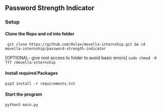 ## Password Strength Indicator

### Setup

#### Clone the Repo and cd into folder
``` git clone https://github.com/0xlax/movella-internship.git && cd movella-internship/password-strength-indicator```

[OPTIONAL- give root access to folder to avoid basic errors]
```sudo chmod -R 777 /movella-internship```


#### Install required Packages
```pip3 install -r requirements.txt```

#### Start the program
```python3 main.py```